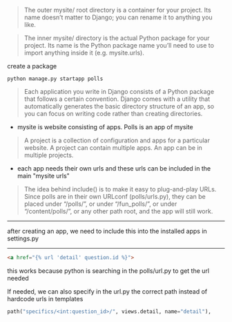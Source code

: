 > The outer mysite/ root directory is a container for your project. Its name doesn’t matter to Django; you can rename it to anything you like.

> The inner mysite/ directory is the actual Python package for your project. Its name is the Python package name you’ll need to use to import anything inside it (e.g. mysite.urls).

create a package
```
python manage.py startapp polls
```

> Each application you write in Django consists of a Python package that follows a certain convention. Django comes with a utility that automatically generates the basic directory structure of an app, so you can focus on writing code rather than creating directories.

* mysite is website consisting of apps. Polls is an app of mysite

> A project is a collection of configuration and apps for a particular website. A project can contain multiple apps. An app can be in multiple projects.

* each app needs their own urls and these urls can be included in the main "mysite urls"

> The idea behind include() is to make it easy to plug-and-play URLs. Since polls are in their own URLconf (polls/urls.py), they can be placed under “/polls/”, or under “/fun_polls/”, or under “/content/polls/”, or any other path root, and the app will still work.


---

after creating an app, we need to include this into the installed apps in settings.py 


---

```html
<a href="{% url 'detail' question.id %}">
```
this works because python is searching in the polls/url.py to get the url needed

If needed, we can also specify in the url.py the correct path instead of hardcode urls in templates

```python
path("specifics/<int:question_id>/", views.detail, name="detail"),
```